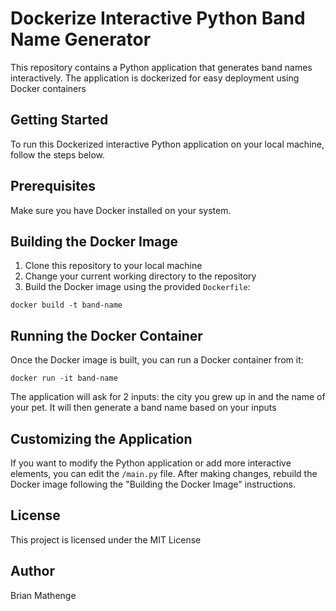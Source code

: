 # Dockerize Interactive Python Band Name Generator

This repository contains a Python application that generates band names interactively. The application is dockerized for easy deployment using Docker containers

## Getting Started
To run this Dockerized interactive Python application on your local machine, follow the steps below.

## Prerequisites
Make sure you have Docker installed on your system.

## Building the Docker Image
1. Clone this repository to your local machine
2. Change your current working directory to the repository
3. Build the Docker image using the provided `Dockerfile`:
```
docker build -t band-name
```

## Running the Docker Container
Once the Docker image is built, you can run a Docker container from it:
```
docker run -it band-name
```

The application will ask for 2 inputs: the city you grew up in and the name of your pet. It will then generate a band name based on your inputs

## Customizing the Application
If you want to modify the Python application or add more interactive elements, you can edit the `/main.py` file. After making changes, rebuild the Docker image following the "Building the Docker Image" instructions.

## License
This project is licensed under the MIT License

## Author
Brian Mathenge